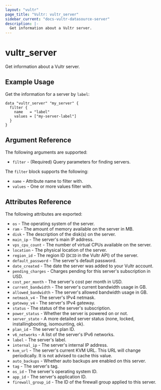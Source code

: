 ```yaml
---
layout: "vultr"
page_title: "Vultr: vultr_server"
sidebar_current: "docs-vultr-datasource-server"
description: |-
  Get information about a Vultr server.
---
```


# vultr_server

Get information about a Vultr server.

## Example Usage

Get the information for a server by `label`:

```hcl
data "vultr_server" "my_server" {
  filter {
    name   = "label"
    values = ["my-server-label"]
  }
}
```

## Argument Reference

The following arguments are supported:

* `filter` - (Required) Query parameters for finding servers.

The `filter` block supports the following:

* `name` - Attribute name to filter with.
* `values` - One or more values filter with.

## Attributes Reference

The following attributes are exported:

* `os` - The operating system of the server.
* `ram` - The amount of memory available on the server in MB.
* `disk` - The description of the disk(s) on the server.
* `main_ip` - The server's main IP address.
* `vps_cpu_count` - The number of virtual CPUs available on the server.
* `location` - The physical location of the server.
* `region_id` - The region ID (`DCID` in the Vultr API) of the server.
* `default_password` - The server's default password.
* `date_created` - The date the server was added to your Vultr account.
* `pending_charges` - Charges pending for this server's subscription in USD.
* `cost_per_month` - The server's cost per month in USD.
* `current_bandwidth` - The server's current bandwidth usage in GB.
* `allowed_bandwidth` - The server's allowed bandwidth usage in GB.
* `netmask_v4` - The server's IPv4 netmask.
* `gateway_v4` - The server's IPv4 gateway.
* `status` - The status of the server's subscription.
* `power_status` - Whether the server is powered on or not.
* `server_state` - A more detailed server status (none, locked, installingbooting, isomounting, ok).
* `plan_id` - The server's plan ID.
* `v6_networks` - A list of the server's IPv6 networks.
* `label` - The server's label.
* `internal_ip` - The server's internal IP address.
* `kvm_url` - The server's current KVM URL. This URL will change periodically. It is not advised to cache this value.
* `auto_backups` - Whether auto backups are enabled on this server.
* `tag` - The server's tag.
* `os_id` - The server's operating system ID.
* `app_id` - The server's application ID.
* `firewall_group_id` - The ID of the firewall group applied to this server.